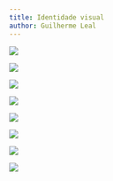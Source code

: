 ```yaml
---
title: Identidade visual
author: Guilherme Leal
---
```

![](https://raw.githubusercontent.com/fga-eps-mds/2018.2-Roles/website/idVisual/1-identidade_visual.jpg)
<!--truncate-->

![](https://raw.githubusercontent.com/fga-eps-mds/2018.2-Roles/website/idVisual/2-logotipos.jpg)


![](https://raw.githubusercontent.com/fga-eps-mds/2018.2-Roles/website/idVisual/3-%C3%ADcones.jpg)


![](https://raw.githubusercontent.com/fga-eps-mds/2018.2-Roles/website/idVisual/4-paletaCores.jpg)


![](https://raw.githubusercontent.com/fga-eps-mds/2018.2-Roles/website/idVisual/5-tipografia.jpg)


![](https://raw.githubusercontent.com/fga-eps-mds/2018.2-Roles/website/idVisual/icon_v1.jpg)


![](https://raw.githubusercontent.com/fga-eps-mds/2018.2-Roles/website/idVisual/icon_v2.jpg)


![](https://raw.githubusercontent.com/fga-eps-mds/2018.2-Roles/website/idVisual/icon_v3.jpg)
